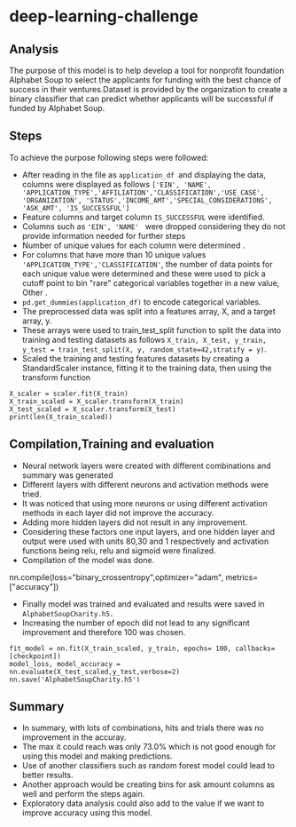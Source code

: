 # deep-learning-challenge
## Analysis
The purpose of this model is to help develop a tool for nonprofit foundation Alphabet Soup to select the applicants for funding with the best chance of success in their ventures.Dataset is provided by the organization to create a binary classifier that can predict whether applicants will be successful if funded by Alphabet Soup.
## Steps
To achieve the purpose following steps were followed:

- After reading in the file as ```application_df ```and displaying the data, columns were displayed as follows  ```['EIN', 'NAME', 'APPLICATION_TYPE','AFFILIATION','CLASSIFICATION','USE_CASE', 'ORGANIZATION', 'STATUS','INCOME_AMT','SPECIAL_CONSIDERATIONS', 'ASK_AMT', 'IS_SUCCESSFUL']```
- Feature columns and target column ```IS_SUCCESSFUL``` were identified.
- Columns such as ```'EIN', 'NAME' ``` were dropped considering they do not provide information needed for further steps
- Number of unique values for each column were determined .
- For columns that have more than 10 unique values``` 'APPLICATION_TYPE','CLASSIFICATION'```, the number of data points for each unique value were determined and these were used to pick a cutoff point to bin "rare" categorical variables together in a new value, Other .
- ```pd.get_dummies(application_df)``` to encode categorical variables.
- The preprocessed data was split into a features array, X, and a target array, y.
- These arrays were used to train_test_split function to split the data into training and testing datasets as follows ```X_train, X_test, y_train, y_test = train_test_split(X, y, random_state=42,stratify = y)```.
- Scaled the training and testing features datasets by creating a StandardScaler instance, fitting it to the training data, then using the transform function
~~~scaler = StandardScaler()
X_scaler = scaler.fit(X_train)
X_train_scaled = X_scaler.transform(X_train)
X_test_scaled = X_scaler.transform(X_test)
print(len(X_train_scaled))
~~~
## Compilation,Training and evaluation
- Neural network layers were created with different combinations and summary was generated
- Different layers with different neurons and activation methods were tried.
- It was noticed that using more neurons or using different activation methods in each layer did not improve the accuracy.
 - Adding more hidden layers did not result in any improvement.
 - Considering these factors one input layers, and one hidden layer and output were used with units 80,30 and 1 respectively and activation functions being relu, relu and sigmoid were finalized.
- Compilation of the model was done.

nn.compile(loss="binary_crossentropy",optimizer="adam", metrics=["accuracy"])

  - Finally model was trained and evaluated and results were saved in ```AlphabetSoupCharity.h5.```
  - Increasing the number of epoch did not lead to any significant improvement and therefore 100 was chosen.
  ~~~
  fit_model = nn.fit(X_train_scaled, y_train, epochs= 100, callbacks=[checkpoint])
  model_loss, model_accuracy = nn.evaluate(X_test_scaled,y_test,verbose=2)
  nn.save('AlphabetSoupCharity.h5')
  ~~~
  ## Summary
  - In summary, with lots of combinations, hits and trials there was no improvement in the accuray.
  - The max it could reach was only 73.0% which is not good enough for using this model and making predictions.
  - Use of another classifiers such as random forest model could lead to better results.
  - Another approach would be creating bins for ask amount columns as well and perform the steps again.
- Exploratory data analysis could also add to the value if we want to improve accuracy using this model.